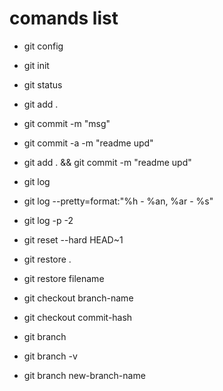 # comands list

- git config
- git init
- git status

- git add .
- git commit -m "msg"

- git commit -a -m "readme upd"
- git add . && git commit -m "readme upd"

- git log

- git log --pretty=format:"%h - %an, %ar - %s"
- git log -p -2

- git reset --hard HEAD~1

- git restore .
- git restore filename

- git checkout branch-name
- git checkout commit-hash

- git branch 
- git branch -v
- git branch new-branch-name

